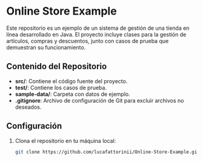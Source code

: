 # Online Store Example

Este repositorio es un ejemplo de un sistema de gestión de una tienda en línea desarrollado en Java. El proyecto incluye clases para la gestión de artículos, compras y descuentos, junto con casos de prueba que demuestran su funcionamiento.

## Contenido del Repositorio

- **src/**: Contiene el código fuente del proyecto.
- **test/**: Contiene los casos de prueba.
- **sample-data/**: Carpeta con datos de ejemplo.
- **.gitignore**: Archivo de configuración de Git para excluir archivos no deseados.

## Configuración

1. Clona el repositorio en tu máquina local:

   ```bash
   git clone https://github.com/lucafattorinii/Online-Store-Example.git
